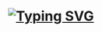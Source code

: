 <h1 align=ceneter><a href="https://git.io/typing-svg"><img src="https://readme-typing-svg.demolab.com?font=Fira+Code&weight=800&size=25&duration=6000&pause=2000&color=F7F7F7&repeat=false&width=435&separator=%3C&lines=I+Am+Amir+👨‍💻" alt="Typing SVG" /></a></h1>

